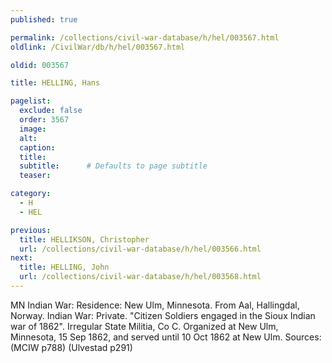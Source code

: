 ```yaml
---
published: true

permalink: /collections/civil-war-database/h/hel/003567.html
oldlink: /CivilWar/db/h/hel/003567.html

oldid: 003567

title: HELLING, Hans

pagelist:
  exclude: false
  order: 3567
  image: 
  alt:
  caption:
  title:
  subtitle:      # Defaults to page subtitle
  teaser:

category: 
  - H 
  - HEL

previous:
  title: HELLIKSON, Christopher
  url: /collections/civil-war-database/h/hel/003566.html  
next:
  title: HELLING, John
  url: /collections/civil-war-database/h/hel/003568.html   
---
```

MN Indian War: Residence: New Ulm, Minnesota. From Aal, Hallingdal, Norway. Indian War: Private. &quot;Citizen Soldiers engaged in the Sioux Indian war of 1862&quot;. Irregular State Militia, Co C. Organized at New Ulm, Minnesota, 15 Sep 1862, and served until 10 Oct 1862 at New Ulm. Sources: (MCIW p788) (Ulvestad p291)